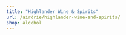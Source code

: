 ```yaml
---
title: "Highlander Wine & Spirits"
url: /airdrie/highlander-wine-and-spirits/
shop: alcohol
---
```

